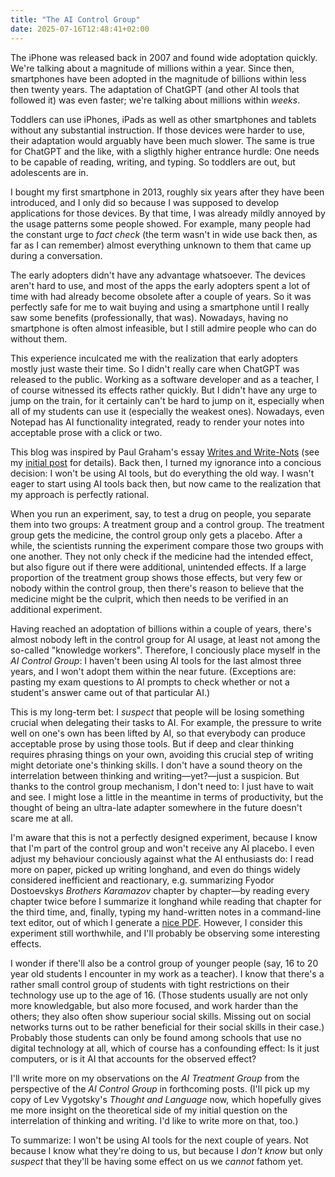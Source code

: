 ```yaml
---
title: "The AI Control Group"
date: 2025-07-16T12:48:41+02:00
---
```


The iPhone was released back in 2007 and found wide adoptation quickly. We're talking about a magnitude of millions within a year. Since then, smartphones have been adopted in the magnitude of billions within less then twenty years. The adaptation of ChatGPT (and other AI tools that followed it) was even faster; we're talking about millions within _weeks_.

Toddlers can use iPhones, iPads as well as other smartphones and tablets without any substantial instruction. If those devices were harder to use, their adaptation would arguably have been much slower. The same is true for ChatGPT and the like, with a sligthly higher entrance hurdle: One needs to be capable of reading, writing, and typing. So toddlers are out, but adolescents are in.

I bought my first smartphone in 2013, roughly six years after they have been introduced, and I only did so because I was supposed to develop applications for those devices. By that time, I was already mildly annoyed by the usage patterns some people showed. For example, many people had the constant urge to _fact check_ (the term wasn't in wide use back then, as far as I can remember) almost everything unknown to them that came up during a conversation.

The early adopters didn't have any advantage whatsoever. The devices aren't hard to use, and most of the apps the early adopters spent a lot of time with had already become obsolete after a couple of years. So it was perfectly safe for me to wait buying and using a smartphone until I really saw some benefits (professionally, that was). Nowadays, having no smartphone is often almost infeasible, but I still admire people who can do without them.

This experience inculcated me with the realization that early adopters mostly just waste their time. So I didn't really care when ChatGPT was released to the public. Working as a software developer and as a teacher, I of course witnessed its effects rather quickly. But I didn't have any urge to jump on the train, for it certainly can't be hard to jump on it, especially when all of my students can use it (especially the weakest ones). Nowadays, even Notepad has AI functionality integrated, ready to render your notes into acceptable prose with a click or two.

This blog was inspired by Paul Graham's essay [Writes and Write-Nots](https://paulgraham.com/writes.html) (see my [initial post](#1) for details). Back then, I turned my ignorance into a concious decision: I won't be using AI tools, but do everything the old way. I wasn't eager to start using AI tools back then, but now came to the realization that my approach is perfectly rational.

When you run an experiment, say, to test a drug on people, you separate them into two groups: A treatment group and a control group. The treatment group gets the medicine, the control group only gets a placebo. After a while, the scientists running the experiment compare those two groups with one another. They not only check if the medicine had the intended effect, but also figure out if there were additional, unintended effects. If a large proportion of the treatment group shows those effects, but very few or nobody within the control group, then there's reason to believe that the medicine might be the culprit, which then needs to be verified in an additional experiment.

Having reached an adoptation of billions within a couple of years, there's almost nobody left in the control group for AI usage, at least not among the so-called "knowledge workers". Therefore, I conciously place myself in the _AI Control Group_: I haven't been using AI tools for the last almost three years, and I won't adopt them within the near future. (Exceptions are: pasting my exam questions to AI prompts to check whether or not a student's answer came out of that particular AI.)

This is my long-term bet: I _suspect_ that people will be losing something crucial when delegating their tasks to AI. For example, the pressure to write well on one's own has been lifted by AI, so that everybody can produce acceptable prose by using those tools. But if deep and clear thinking requires phrasing things on your own, avoiding this crucial step of writing might detoriate one's thinking skills. I don't have a sound theory on the interrelation between thinking and writing—yet?—just a suspicion. But thanks to the control group mechanism, I don't need to: I just have to wait and see. I might lose a little in the meantime in terms of productivity, but the thought of being an ultra-late adapter somewhere in the future doesn't scare me at all.

I'm aware that this is not a perfectly designed experiment, because I know that I'm part of the control group and won't receive any AI placebo. I even adjust my behaviour conciously against what the AI enthusiasts do: I read more on paper, picked up writing longhand, and even do things widely considered inefficient and reactionary, e.g. summarizing Fyodor Dostoevskys _Brothers Karamazov_ chapter by chapter—by reading every chapter twice before I summarize it longhand while reading that chapter for the third time, and, finally, typing my hand-written notes in a command-line text editor, out of which I generate a [nice PDF](https://raw.githubusercontent.com/patrickbucher/books/refs/heads/master/dostojewskij_brueder-karamasow.pdf). However, I consider this experiment still worthwhile, and I'll probably be observing some interesting effects.

I wonder if there'll also be a control group of younger people (say, 16 to 20 year old students I encounter in my work as a teacher). I know that there's a rather small control group of students with tight restrictions on their technology use up to the age of 16. (Those students usually are not only more knowledgable, but also more focused, and work harder than the others; they also often show superiour social skills. Missing out on social networks turns out to be rather beneficial for their social skills in their case.) Probably those students can only be found among schools that use no digital technology at all, which of course has a confounding effect: Is it just computers, or is it AI that accounts for the observed effect?

I'll write more on my observations on the _AI Treatment Group_ from the perspective of the _AI Control Group_ in forthcoming posts. (I'll pick up my copy of Lev Vygotsky's _Thought and Language_ now, which hopefully gives me more insight on the theoretical side of my initial question on the interrelation of thinking and writing. I'd like to write more on that, too.)

To summarize: I won't be using AI tools for the next couple of years. Not because I know what they're doing to us, but because I _don't know_ but only _suspect_ that they'll be having some effect on us we _cannot_ fathom yet.


